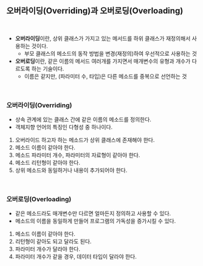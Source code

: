 ## 오버라이딩(Overriding)과 오버로딩(Overloading)

<br>

- **오버라이딩**이란, 상위 클래스가 가지고 있는 메서드를 하위 클래스가 재정의해서 사용하는 것이다.
  - 부모 클래스의 메소드의 동작 방법을 변경(재정의)하여 우선적으로 사용하는 것
- **오버로딩**이란, 같은 이름의 메서드 여러개를 가지면서 매개변수의 유형과 개수가 다르도록 하는 기술이다.
  - 이름은 같지만, (파라미터 수, 타입)은 다른 메소드를 중복으로 선언하는 것

<br>

### 오버라이딩(Overriding)

- 상속 관계에 있는 클래스 간에 같은 이름의 메소드를 정의한다.
- 객체지향 언어의 특징인 다형성 중 하나이다.

1. 오버라이드 하고자 하는 메소드가 상위 클래스에 존재해야 한다.
2. 메소드 이름이 같아야 한다.
3. 메소드 파라미터 개수, 파라미터의 자료형이 같아야 한다.
4. 메소드 리턴형이 같아야 한다.
5. 상위 메소드와 동일하거나 내용이 추가되어야 한다.

<br>

### 오버로딩(Overloading)

- 같은 메소드라도 매개변수만 다르면 얼마든지 정의하고 사용할 수 있다.
- 메소드의 이름을 동일하게 만들어 프로그램의 가독성을 증가시킬 수 있다.

1. 메소드 이름이 같아야 한다.
2. 리턴형이 같아도 되고 달라도 된다.
3. 파라미터 개수가 달라야 한다.
4. 파라미터 개수가 같을 경우, 데이터 타입이 달라야 한다.
